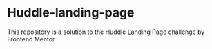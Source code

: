# Huddle-landing-page
This repository is a solution to the Huddle Landing Page challenge by Frontend Mentor
